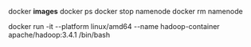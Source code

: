 docker **images**
docker ps
docker stop namenode
docker rm namenode

docker run -it --platform linux/amd64 --name hadoop-container apache/hadoop:3.4.1 /bin/bash

